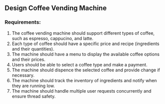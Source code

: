 ## **Design Coffee Vending Machine**

### **Requirements:**
1. The coffee vending machine should support different types of coffee, such as espresso, cappucino, and latte.
2. Each type of coffee should have a specific price and recipe (ingredients and their quantities).
3. The machine should have a menu to display the available coffee options and their prices.
4. Users should be able to select a coffee type and make a payment.
5. The machine should dispence the selected coffee and provide change if necessary.
6. The machine should track the inventory of ingredients and notify when they are running low.
7. The machine should handle multiple user requests concurrently and ensure thread safety.
